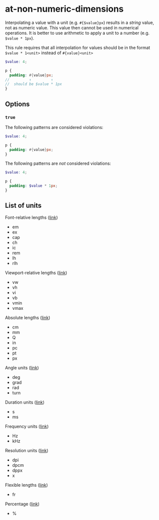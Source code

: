 # at-non-numeric-dimensions

Interpolating a value with a unit (e.g. `#{$value}px`) results in a
_string_ value, not as numeric value. This value then cannot be used in
numerical operations.  It is better to use arithmetic to apply a unit to a
number (e.g. `$value * 1px`).

This rule requires that all interpolation for values should be in the format `$value * 1<unit>` instead of `#{value}<unit>`

```scss
$value: 4;

p {
  padding: #{value}px;
//         ↑         ↑
//  should be $value * 1px
}
```

## Options

### `true`

The following patterns are considered violations:

```scss
$value: 4;

p {
  padding: #{value}px;
}
```

The following patterns are _not_ considered violations:

```scss
$value: 4;

p {
  padding: $value * 1px;
}
```

## List of units
Font-relative lengths ([link](https://www.w3.org/TR/css-values-4/#font-relative-lengths))
* em
* ex
* cap
* ch
* ic
* rem
* lh
* rlh

Viewport-relative lengths ([link](https://www.w3.org/TR/css-values-4/#viewport-relative-lengths))
* vw
* vh
* vi
* vb
* vmin
* vmax

Absolute lengths ([link](https://www.w3.org/TR/css-values-4/#absolute-lengths))
* cm
* mm
* Q
* in
* pc
* pt
* px

Angle units ([link](https://www.w3.org/TR/css-values-4/#angles))
* deg
* grad
* rad
* turn

Duration units ([link](https://www.w3.org/TR/css-values-4/#time))
* s
* ms

Frequency units ([link](https://www.w3.org/TR/css-values-4/#frequency))
* Hz
* kHz

Resolution units ([link](https://www.w3.org/TR/css-values-4/#resolution))
* dpi
* dpcm
* dppx
* x

Flexible lengths ([link](https://www.w3.org/TR/css-grid-1/#fr-unit))
* fr

Percentage ([link](https://www.w3.org/TR/css-values-4/#percentages))
* %